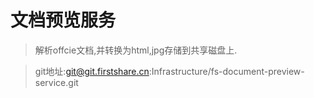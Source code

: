 # 文档预览服务
>解析offcie文档,并转换为html,jpg存储到共享磁盘上.

>git地址:git@git.firstshare.cn:Infrastructure/fs-document-preview-service.git